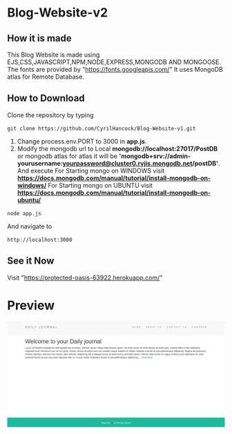 
# Blog-Website-v2

## How it is made
  This Blog Website is made using EJS,CSS,JAVASCRIPT,NPM,NODE,EXPRESS,MONGODB AND MONGOOSE.
 The fonts are provided by "https://fonts.googleapis.com/"
 It uses MongoDB atlas for Remote Database.
## How to Download
Clone the repository by typing
```
git clone https://github.com/CyrilHancock/Blog-Website-v1.git
```
1. Change process.env.PORT to 3000 in **app.js**.
2. Modify the mongodb url to Local **mongodb://localhost:27017/PostDB** or mongodb atlas for atlas it will be **'mongodb+srv://admin-yourusername:yourpassword@cluster0.rvjis.mongodb.net/postDB'**. 
And execute
For Starting mongo on WINDOWS visit **https://docs.mongodb.com/manual/tutorial/install-mongodb-on-windows/**
For Starting mongo on UBUNTU  visit **https://docs.mongodb.com/manual/tutorial/install-mongodb-on-ubuntu/**
```
node app.js
```
And navigate to
```
http://localhost:3000
```
## See it Now
Visit "https://protected-oasis-63922.herokuapp.com/"

# Preview
![This is an image](/Blogv2preview.png)

